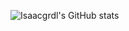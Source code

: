 ![Isaacgrdl's GitHub stats](https://github-readme-stats.vercel.app/api?username=isaacgrdl&show_icons=true&theme=radical)
